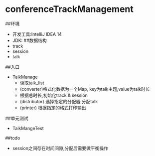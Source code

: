 # conferenceTrackManagement


##环境

* 开发工具:IntelliJ IDEA 14
* JDK:
##数据结构
* track
* session
* talk

##入口
* TalkManage
	* 读取talk_list
	* (converter)格式化数据为一个Map, key为talk主题,value为talk时长
	* 根据总时长,初始化track & session
	* (distributor) 选择指定的分配器,分配talk
	* (printer) 根据指定的格式打印输出

##单元测试
* TalkMangeTest

##todo
* session之间存在时间间隙,分配后需要做平衡操作
